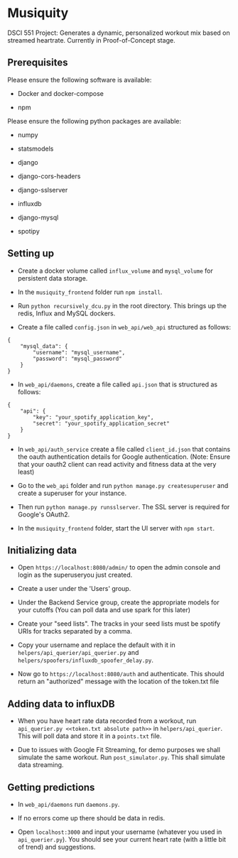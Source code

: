 # Musiquity

DSCI 551 Project: Generates a dynamic, personalized workout mix based on streamed heartrate. Currently in Proof-of-Concept stage.

## Prerequisites

Please ensure the following software is available:

* Docker and docker-compose

* npm

Please ensure the following python packages are available:

* numpy

* statsmodels

* django

* django-cors-headers

* django-sslserver

* influxdb

* django-mysql

* spotipy

## Setting up

* Create a docker volume called `influx_volume` and `mysql_volume` for persistent data storage.

* In the `musiquity_frontend` folder run `npm install`.

* Run `python recursively_dcu.py` in the root directory. This brings up the redis, Influx and MySQL dockers.

* Create a file called `config.json` in `web_api/web_api` structured as follows:

```
{
    "mysql_data": {
        "username": "mysql_username",
        "password": "mysql_password"
    }
}
```

* In `web_api/daemons`, create a file called `api.json` that is structured as follows:

```
{
    "api": {
        "key": "your_spotify_application_key",
        "secret": "your_spotify_application_secret"
    }
}
```

* In `web_api/auth_service` create a file called `client_id.json` that contains the oauth authentication details for Google authentication. (Note: Ensure that your oauth2 client can read activity and fitness data at the very least)

* Go to the `web_api` folder and run `python manage.py createsuperuser` and create a superuser for your instance.

* Then run `python manage.py runsslserver`. The SSL server is required for Google's OAuth2.

* In the `musiquity_frontend` folder, start the UI server with `npm start`.

## Initializing data

* Open `https://localhost:8080/admin/` to open the admin console and login as the superuseryou just created.

* Create a user under the 'Users' group.

* Under the Backend Service group, create the appropriate models for your cutoffs (You can poll data and use spark for this later)

* Create your "seed lists". The tracks in your seed lists must be spotify URIs for tracks separated by a comma.

* Copy your username and replace the default with it in `helpers/api_querier/api_querier.py` and `helpers/spoofers/influxdb_spoofer_delay.py`.

* Now go to `https://localhost:8080/auth` and authenticate. This should return an "authorized" message with the location of the token.txt file

## Adding data to influxDB

* When you have heart rate data recorded from a workout, run `api_querier.py <<token.txt absolute path>>` in `helpers/api_querier`. This will poll data and store it in a `points.txt` file.

* Due to issues with Google Fit Streaming, for demo purposes we shall simulate the same workout. Run `post_simulator.py`. This shall simulate data streaming.

## Getting predictions

* In `web_api/daemons` run `daemons.py`.

* If no errors come up there should be data in redis.

* Open `localhost:3000` and input your username (whatever you used in `api_querier.py`). You should see your current heart rate (with a little bit of trend) and suggestions.